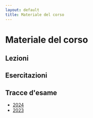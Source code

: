 ```yaml
---
layout: default
title: Materiale del corso
---
```


# Materiale del corso

## Lezioni

## Esercitazioni

## Tracce d'esame

- [2024]({{site.baseurl}}/esami/2024/)
- [2023]({{site.baseurl}}/esami/2023/)
